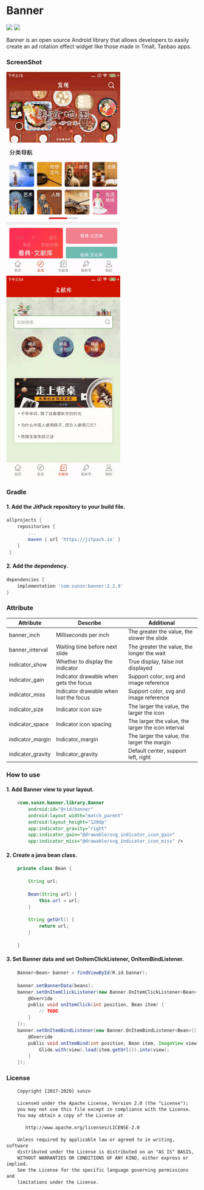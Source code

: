 # Banner

[![](https://jitpack.io/v/com.sunzn/banner.svg)](https://jitpack.io/#com.sunzn/banner)
[![](https://img.shields.io/badge/License-Apache%202.0-orange.svg)](http://www.apache.org/licenses/LICENSE-2.0.html)

Banner is an open source Android library that allows developers to easily create an ad rotation effect widget like those made in Tmall, Taobao apps.

### ScreenShot
![sample](./screen/001.gif)
![sample](./screen/002.gif)

### Gradle

#### 1. Add the JitPack repository to your build file.

```groovy
allprojects {
    repositories {
        ...
        maven { url 'https://jitpack.io' }
    }
 }
```

#### 2. Add the dependency.

```groovy
dependencies {
    implementation 'com.sunzn:banner:2.2.9'
}
```

### Attribute

| Attribute         | Describe                               | Additional                                         |
| ----------------- | -------------------------------------- | -------------------------------------------------- |
| banner_inch       | Milliseconds per inch                  | The greater the value, the slower the slide        |
| banner_interval   | Waiting time before next slide         | The greater the value, the longer the wait         |
| indicator_show    | Whether to display the indicator       | True display, false not displayed                  |
| indicator_gain    | Indicator drawable when gets the focus | Support color, svg and image reference             |
| indicator_miss    | Indicator drawable when lost the focus | Support color, svg and image reference             |
| indicator_size    | Indicator icon size                    | The larger the value, the larger the icon          |
| indicator_space   | Indicator icon spacing                 | The larger the value, the larger the icon interval |
| indicator_margin  | Indicator_margin                       | The larger the value, the larger the margin        |
| indicator_gravity | Indicator_gravity                      | Default center, support left, right                |

### How to use

#### 1. Add Banner view to your layout.

```xml
    <com.sunzn.banner.library.Banner
        android:id="@+id/banner"
        android:layout_width="match_parent"
        android:layout_height="120dp"
        app:indicator_gravity="right"
        app:indicator_gain="@drawable/svg_indicator_icon_gain"
        app:indicator_miss="@drawable/svg_indicator_icon_miss" />
```

#### 2. Create a java bean class.

```java
    private class Bean {

        String url;

        Bean(String url) {
            this.url = url;
        }

        String getUrl() {
            return url;
        }
        
    }
```

#### 3. Set Banner data and set OnItemClickListener, OnItemBindListener.

```groovy
    Banner<Bean> banner = findViewById(R.id.banner);

    banner.setBannerData(beans);
    banner.setOnItemClickListener(new Banner.OnItemClickListener<Bean>() {
        @Override
        public void onItemClick(int position, Bean item) {
            // TODO
        }
    });
    banner.setOnItemBindListener(new Banner.OnItemBindListener<Bean>() {
        @Override
        public void onItemBind(int position, Bean item, ImageView view) {
            Glide.with(view).load(item.getUrl()).into(view);
        }
    });
```

### License
```
    Copyright [2017-2020] sunzn

    Licensed under the Apache License, Version 2.0 (the "License");
    you may not use this file except in compliance with the License.
    You may obtain a copy of the License at

       http://www.apache.org/licenses/LICENSE-2.0

    Unless required by applicable law or agreed to in writing, software
    distributed under the License is distributed on an "AS IS" BASIS,
    WITHOUT WARRANTIES OR CONDITIONS OF ANY KIND, either express or implied.
    See the License for the specific language governing permissions and
    limitations under the License.
```